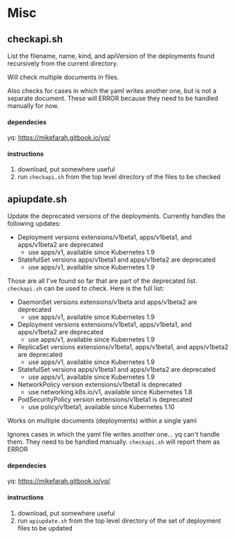 # Misc 

## checkapi.sh 
List the filename, name, kind, and apiVersion of the deployments found 
recursively from the current directory.

Will check multiple documents in files.

Also checks for cases in which the yaml writes another one, but 
is not a separate document. These will ERROR because they need 
to be handled manually for now.
 
#### dependecies
yq: https://mikefarah.gitbook.io/yq/

#### instructions
1. download, put somewhere useful
2. run `checkapi.sh` from the top level directory of the files
to be checked

## apiupdate.sh 
Update the deprecated versions of the deployments. Currently handles the 
following updates:  
* Deployment versions extensions/v1beta1, apps/v1beta1, and apps/v1beta2 are deprecated
  * use apps/v1, available since Kubernetes 1.9
* StatefulSet versions apps/v1beta1 and apps/v1beta2 are deprecated
  * use apps/v1, available since Kubernetes 1.9
  
Those are all I've found so far that are part of the deprecated list.
`checkapi.sh` can be used to check. Here is the full list: 
   * DaemonSet versions extensions/v1beta and apps/v1beta2 are deprecated
      * use apps/v1, available since Kubernetes 1.9
   * Deployment versions extensions/v1beta1, apps/v1beta1, and apps/v1beta2 are deprecated
      * use apps/v1, available since Kubernetes 1.9
   * ReplicaSet versions extensions/v1beta1, apps/v1beta1, and apps/v1beta2 are deprecated
      * use apps/v1, available since Kubernetes 1.9
   * StatefulSet versions apps/v1beta1 and apps/v1beta2 are deprecated
      * use apps/v1, available since Kubernetes 1.9
   * NetworkPolicy version extensions/v1beta1 is deprecated
      * use networking.k8s.io/v1, available since Kubernetes 1.8
   * PodSecurityPolicy version extensions/v1beta1 is deprecated
      * use policy/v1beta1, available since Kubernetes 1.10

Works on multiple documents (deployments) within a single yaml

Ignores cases in which the yaml file writes another one... yq can't handle 
them. They need to be handled manually. `checkapi.sh` will report them as ERROR 
 
#### dependecies
yq: https://mikefarah.gitbook.io/yq/

#### instructions
1. download, put somewhere useful
2. run `apiupdate.sh` from the top level directory of the set of deployment 
files to be updated
